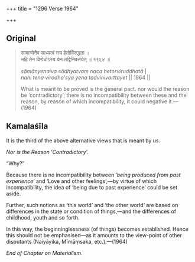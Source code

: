 +++
title = "1296 Verse 1964"

+++
## Original 
>
> सामान्येनैव साध्यत्वं नच हेतोर्विरुद्धता ।  
> नहि तेन विरोधोऽस्य येन तद्विनिवर्त्तयेत् ॥ १९६४ ॥ 
>
> *sāmānyenaiva sādhyatvaṃ naca hetorviruddhatā* \|  
> *nahi tena virodho'sya yena tadvinivarttayet* \|\| 1964 \|\| 
>
> What is meant to be proved is the general pact. nor would the reason be ‘contradictory’; there is no incompatibility between these and the reason, by reason of which incompatibility, it could negative it.—(1964)



## Kamalaśīla

It is the third of the above alternative views that is meant by us.

*Nor is the Reason* ‘*Contradictory*’.

“Why?”

Because there is no incompatibility between ‘*being produced from past experience*’ and ‘Love and other feelings’,—by virtue of which incompatibility, the idea of ‘being due to past experience’ could be set aside.

Further, such notions as ‘this world’ and ‘the other world’ are based on differences in the state or condition of things,—and the differences of childhood, youth and so forth.

In this way, the beginninglessness (of things) becomes established. Hence this should not be emphasised—as it amounts to the view-point of other disputants (Naiyāyika, Mīmāṃsaka, etc.).—(1964)

*End of Chapter on Materialism*.


